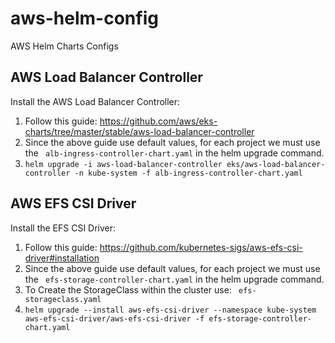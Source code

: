 # aws-helm-config
AWS Helm Charts Configs


## AWS Load Balancer Controller

Install the AWS Load Balancer Controller:
1. Follow this guide: https://github.com/aws/eks-charts/tree/master/stable/aws-load-balancer-controller
2. Since the above guide use default values, for each project we must use the `` alb-ingress-controller-chart.yaml`` in the helm upgrade command.
3. ``helm upgrade -i aws-load-balancer-controller eks/aws-load-balancer-controller -n kube-system -f alb-ingress-controller-chart.yaml``

## AWS EFS CSI Driver

Install the EFS CSI Driver:
1. Follow this guide: https://github.com/kubernetes-sigs/aws-efs-csi-driver#installation
2. Since the above guide use default values, for each project we must use the `` efs-storage-controller-chart.yaml`` in the helm upgrade command.
3. To Create the StorageClass within the cluster use: `` efs-storageclass.yaml``
4. ``helm upgrade --install aws-efs-csi-driver --namespace kube-system aws-efs-csi-driver/aws-efs-csi-driver -f efs-storage-controller-chart.yaml``